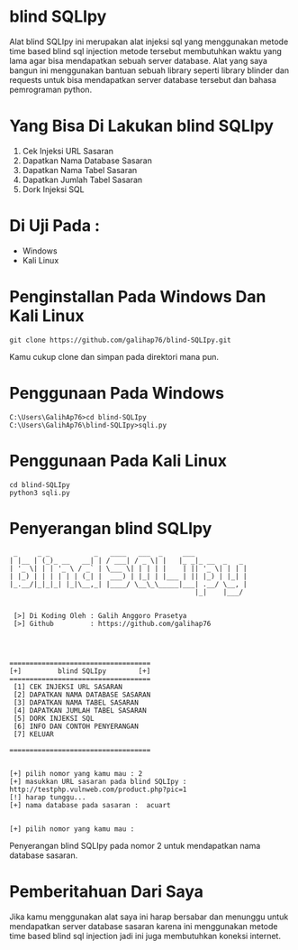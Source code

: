 # blind SQLIpy
Alat blind SQLIpy ini merupakan alat injeksi sql yang menggunakan metode time based blind sql injection metode tersebut membutuhkan waktu yang lama agar bisa mendapatkan sebuah server database. Alat yang saya bangun ini menggunakan bantuan sebuah library seperti library blinder dan requests untuk bisa mendapatkan server database tersebut dan bahasa pemrograman python.

# Yang Bisa Di Lakukan blind SQLIpy
1. Cek Injeksi URL Sasaran
2. Dapatkan Nama Database Sasaran
3. Dapatkan Nama Tabel Sasaran
4. Dapatkan Jumlah Tabel Sasaran
5. Dork Injeksi SQL

# Di Uji Pada :
- Windows
- Kali Linux

# Penginstallan Pada Windows Dan Kali Linux
```
git clone https://github.com/galihap76/blind-SQLIpy.git
```
Kamu cukup clone dan simpan pada direktori mana pun.

# Penggunaan Pada Windows
```
C:\Users\GalihAp76>cd blind-SQLIpy
C:\Users\GalihAp76\blind-SQLIpy>sqli.py
```

# Penggunaan Pada Kali Linux
```
cd blind-SQLIpy
python3 sqli.py
```

# Penyerangan blind SQLIpy
```
 _     _ _           _   ____   ___  _     ___
| |__ | (_)_ __   __| | / ___| / _ \| |   |_ _|_ __  _   _
| '_ \| | | '_ \ / _` | \___ \| | | | |    | || '_ \| | | |
| |_) | | | | | | (_| |  ___) | |_| | |___ | || |_) | |_| |
|_.__/|_|_|_| |_|\__,_| |____/ \__\_\_____|___| .__/ \__, |
                                              |_|    |___/


 [>] Di Koding Oleh : Galih Anggoro Prasetya
 [>] Github         : https://github.com/galihap76




===================================
[+]         blind SQLIpy        [+]
===================================
 [1] CEK INJEKSI URL SASARAN
 [2] DAPATKAN NAMA DATABASE SASARAN
 [3] DAPATKAN NAMA TABEL SASARAN
 [4] DAPATKAN JUMLAH TABEL SASARAN
 [5] DORK INJEKSI SQL
 [6] INFO DAN CONTOH PENYERANGAN
 [7] KELUAR

===================================


[+] pilih nomor yang kamu mau : 2
[+] masukkan URL sasaran pada blind SQLIpy : http://testphp.vulnweb.com/product.php?pic=1
[!] harap tunggu...
[+] nama database pada sasaran :  acuart


[+] pilih nomor yang kamu mau :
```
Penyerangan blind SQLIpy pada nomor 2 untuk mendapatkan nama database sasaran.

# Pemberitahuan Dari Saya
Jika kamu menggunakan alat saya ini harap bersabar dan menunggu untuk mendapatkan server database sasaran karena ini menggunakan metode time based blind sql injection jadi ini juga membutuhkan koneksi internet.
